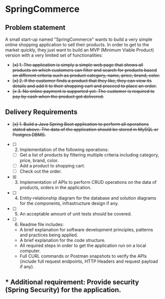 # SpringCommerce
## Problem statement
A small start-up named "SpringCommerce" wants to build a very simple online shopping application to sell their products. In order to get to the market quickly, they just want to build an MVP (Minimum Viable Product) version with a very limited set of functionalities:
- ~~[x] 1. The application is simply a simple web page that shows all
products on which customers can filter and search for products
based on different criteria such as product category, name, price,
brand, color.~~
- ~~[x] 2. If the customer finds a product that they like, they can view its
details and add it to their shopping cart and proceed to place an
order.~~
- ~~[x 3. No online payment is supported yet. The customer is required to
pay by cash when the product got delivered.~~

## Delivery Requirements
- ~~[x] 1. Build a Java Spring Boot application to perform all operations
stated above. The data of the application should be stored in
MySQL or Postgres DBMS.~~
- [ ] 2. Implementation of the following operations:
  - [ ] Get a list of products by filtering multiple criteria including
  category, price, brand, color.
  - [ ] Add a product to shopping cart.
  - [ ] Check out the order.
- [x] 3. Implementation of APIs to perform CRUD operations on the data of
products, orders in the application.
- [ ] 4. Entity-relationship diagram for the database and solution diagrams
for the components, infrastructure design if any.
- [ ] 5. An acceptable amount of unit tests should be covered.
- [ ] 6. Readme file includes:
  - A brief explanation for software development principles, patterns
  and practices being applied.
  - A brief explanation for the code structure.
  - All required steps in order to get the application run on a local
  computer.
  - Full CURL commands or Postman snapshots to verify the APIs
  (include full request endpoints, HTTP Headers and request payload
  if any).
  
## * Additional requirement: Provide security (Spring Security) for the application.
